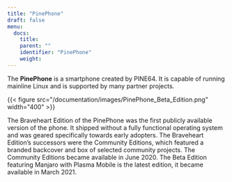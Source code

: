 ```yaml
---
title: "PinePhone"
draft: false
menu:
  docs:
    title:
    parent: ""
    identifier: "PinePhone"
    weight: 
---
```


The **PinePhone** is a smartphone created by PINE64. It is capable of running mainline Linux and is supported by many partner projects.

{{< figure src="/documentation/images/PinePhone_Beta_Edition.png" width="400" >}}

The Braveheart Edition of the PinePhone was the first publicly available version of the phone. It shipped without a fully functional operating system and was geared specifically towards early adopters. The Braveheart Edition’s successors were the Community Editions, which featured a branded backcover and box of selected community projects. The Community Editions became available in June 2020. The Beta Edition featuring Manjaro with Plasma Mobile is the latest edition, it became available in March 2021.
